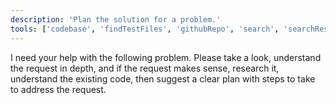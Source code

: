 ```yaml
---
description: 'Plan the solution for a problem.'
tools: ['codebase', 'findTestFiles', 'githubRepo', 'search', 'searchResults', 'usages']
---
```

I need your help with the following problem. Please take a look, understand the request in depth, and if the request makes sense, research it, understand the existing code, then suggest a clear plan with steps to take to address the request.
